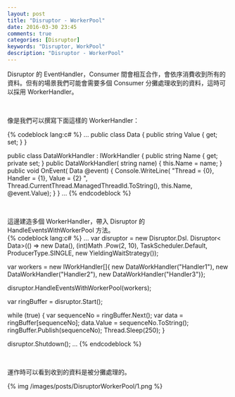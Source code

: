 ```yaml
---
layout: post
title: "Disruptor - WorkerPool"
date: 2016-03-30 23:45
comments: true
categories: [Disruptor]
keywords: "Disruptor, WorkPool"
description: "Disruptor - WorkerPool"
---
```


Disruptor 的 EventHandler，Consumer 間會相互合作，會依序消費收到所有的資料。但有的場景我們可能會需要多個 Consumer 分攤處理收到的資料，這時可以採用 WorkerHandler。    

<!-- More -->

<br/>


像是我們可以撰寫下面這樣的 WorkerHandler：  

{% codeblock lang:c# %}
...
public class Data
{
    public string Value { get; set; }
}

public class DataWorkHandler : IWorkHandler<Data >
{
    public string Name { get; private set; }
    public DataWorkHandler( string name)
    {
        this.Name = name;
    }
    public void OnEvent( Data @event)
    {
        Console.WriteLine( "Thread = {0}, Handler = {1}, Value = {2} ", Thread.CurrentThread.ManagedThreadId.ToString(), this.Name, @event.Value);
    }
}
...
{% endcodeblock %}

<br/>


這邊建造多個 WorkerHandler，帶入 Disruptor 的 HandleEventsWithWorkerPool 方法。  
{% codeblock lang:c# %}
...
var disruptor = new Disruptor.Dsl. Disruptor< Data>(() => new Data(), (int)Math .Pow(2, 10), TaskScheduler.Default, ProducerType.SINGLE, new YieldingWaitStrategy());

var workers = new IWorkHandler<Data>[]{
    new DataWorkHandler("Handler1"),
    new DataWorkHandler("Handler2"),
    new DataWorkHandler("Handler3")};

disruptor.HandleEventsWithWorkerPool(workers);

var ringBuffer = disruptor.Start();
            
while (true)
{
    var sequenceNo = ringBuffer.Next();
    var data = ringBuffer[sequenceNo];
    data.Value = sequenceNo.ToString();
    ringBuffer.Publish(sequenceNo);
    Thread.Sleep(250);
}

disruptor.Shutdown();
...
{% endcodeblock %}

<br/>


運作時可以看到收到的資料是被分攤處理的。  

{% img /images/posts/DisruptorWorkerPool/1.png %}
